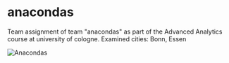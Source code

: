 # anacondas
Team assignment of team "anacondas" as part of the Advanced Analytics course at university of cologne. Examined cities: Bonn, Essen

![Anacondas](https://miro.medium.com/max/1000/1*h1h6j08kIHv3ywN3MCfKLg.jpeg)
